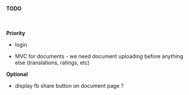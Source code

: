 
#### TODO
<br>

**Priority**

- login

- MVC for documents - we need document uploading before anything else (translations, ratings, etc)



**Optional**

- display fb share button on document page ?

